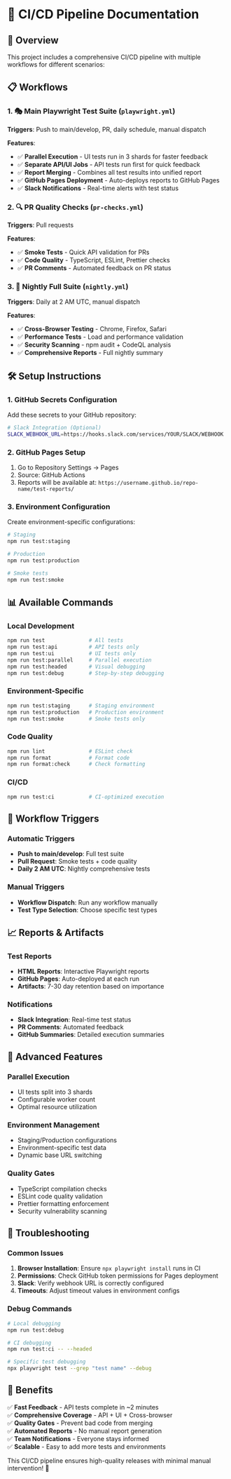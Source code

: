 # 🚀 CI/CD Pipeline Documentation

## 🎯 Overview

This project includes a comprehensive CI/CD pipeline with multiple workflows for different scenarios:

## 📋 Workflows

### 1. 🎭 Main Playwright Test Suite (`playwright.yml`)
**Triggers**: Push to main/develop, PR, daily schedule, manual dispatch

**Features**:
- ✅ **Parallel Execution** - UI tests run in 3 shards for faster feedback
- ✅ **Separate API/UI Jobs** - API tests run first for quick feedback
- ✅ **Report Merging** - Combines all test results into unified report
- ✅ **GitHub Pages Deployment** - Auto-deploys reports to GitHub Pages
- ✅ **Slack Notifications** - Real-time alerts with test status

### 2. 🔍 PR Quality Checks (`pr-checks.yml`)
**Triggers**: Pull requests

**Features**:
- ✅ **Smoke Tests** - Quick API validation for PRs
- ✅ **Code Quality** - TypeScript, ESLint, Prettier checks
- ✅ **PR Comments** - Automated feedback on PR status

### 3. 🌙 Nightly Full Suite (`nightly.yml`)
**Triggers**: Daily at 2 AM UTC, manual dispatch

**Features**:
- ✅ **Cross-Browser Testing** - Chrome, Firefox, Safari
- ✅ **Performance Tests** - Load and performance validation
- ✅ **Security Scanning** - npm audit + CodeQL analysis
- ✅ **Comprehensive Reports** - Full nightly summary

## 🛠️ Setup Instructions

### 1. GitHub Secrets Configuration
Add these secrets to your GitHub repository:

```bash
# Slack Integration (Optional)
SLACK_WEBHOOK_URL=https://hooks.slack.com/services/YOUR/SLACK/WEBHOOK
```

### 2. GitHub Pages Setup
1. Go to Repository Settings → Pages
2. Source: GitHub Actions
3. Reports will be available at: `https://username.github.io/repo-name/test-reports/`

### 3. Environment Configuration
Create environment-specific configurations:

```bash
# Staging
npm run test:staging

# Production  
npm run test:production

# Smoke tests
npm run test:smoke
```

## 📊 Available Commands

### Local Development
```bash
npm run test              # All tests
npm run test:api          # API tests only
npm run test:ui           # UI tests only
npm run test:parallel     # Parallel execution
npm run test:headed       # Visual debugging
npm run test:debug        # Step-by-step debugging
```

### Environment-Specific
```bash
npm run test:staging      # Staging environment
npm run test:production   # Production environment
npm run test:smoke        # Smoke tests only
```

### Code Quality
```bash
npm run lint              # ESLint check
npm run format            # Format code
npm run format:check      # Check formatting
```

### CI/CD
```bash
npm run test:ci           # CI-optimized execution
```

## 🎯 Workflow Triggers

### Automatic Triggers
- **Push to main/develop**: Full test suite
- **Pull Request**: Smoke tests + code quality
- **Daily 2 AM UTC**: Nightly comprehensive tests

### Manual Triggers
- **Workflow Dispatch**: Run any workflow manually
- **Test Type Selection**: Choose specific test types

## 📈 Reports & Artifacts

### Test Reports
- **HTML Reports**: Interactive Playwright reports
- **GitHub Pages**: Auto-deployed at each run
- **Artifacts**: 7-30 day retention based on importance

### Notifications
- **Slack Integration**: Real-time test status
- **PR Comments**: Automated feedback
- **GitHub Summaries**: Detailed execution summaries

## 🔧 Advanced Features

### Parallel Execution
- UI tests split into 3 shards
- Configurable worker count
- Optimal resource utilization

### Environment Management
- Staging/Production configurations
- Environment-specific test data
- Dynamic base URL switching

### Quality Gates
- TypeScript compilation checks
- ESLint code quality validation
- Prettier formatting enforcement
- Security vulnerability scanning

## 🚨 Troubleshooting

### Common Issues
1. **Browser Installation**: Ensure `npx playwright install` runs in CI
2. **Permissions**: Check GitHub token permissions for Pages deployment
3. **Slack**: Verify webhook URL is correctly configured
4. **Timeouts**: Adjust timeout values in environment configs

### Debug Commands
```bash
# Local debugging
npm run test:debug

# CI debugging
npm run test:ci -- --headed

# Specific test debugging
npx playwright test --grep "test name" --debug
```

## 🎉 Benefits

✅ **Fast Feedback** - API tests complete in ~2 minutes  
✅ **Comprehensive Coverage** - API + UI + Cross-browser  
✅ **Quality Gates** - Prevent bad code from merging  
✅ **Automated Reports** - No manual report generation  
✅ **Team Notifications** - Everyone stays informed  
✅ **Scalable** - Easy to add more tests and environments  

This CI/CD pipeline ensures high-quality releases with minimal manual intervention! 🚀
